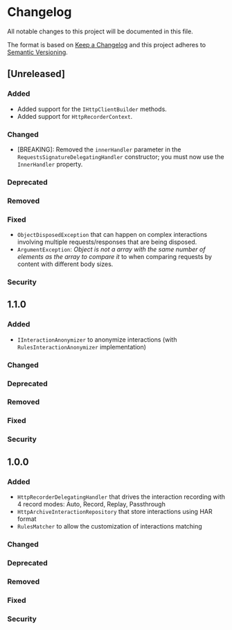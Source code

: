 # Changelog
All notable changes to this project will be documented in this file.

The format is based on [Keep a Changelog](http://keepachangelog.com/en/1.0.0/)
and this project adheres to [Semantic Versioning](http://semver.org/spec/v2.0.0.html).

## [Unreleased]

### Added

- Added support for the `IHttpClientBuilder` methods.
- Added support for `HttpRecorderContext`.

### Changed

- [BREAKING]: Removed the `innerHandler` parameter in the `RequestsSignatureDelegatingHandler` constructor; you must now use the `InnerHandler` property.

### Deprecated

### Removed

### Fixed

- `ObjectDisposedException` that can happen on complex interactions involving multiple requests/responses that are being disposed.
- `ArgumentException`: *Object is not a array with the same number of elements as the array to compare it* to when comparing requests by content with different body sizes.

### Security

## 1.1.0

### Added

- `IInteractionAnonymizer` to anonymize interactions (with `RulesInteractionAnonymizer` implementation)

### Changed

### Deprecated

### Removed

### Fixed

### Security

## 1.0.0

### Added

- `HttpRecorderDelegatingHandler` that drives the interaction recording with 4 record modes: Auto, Record, Replay, Passthrough
- `HttpArchiveInteractionRepository` that store interactions using HAR format
- `RulesMatcher` to allow the customization of interactions matching

### Changed

### Deprecated

### Removed

### Fixed

### Security
